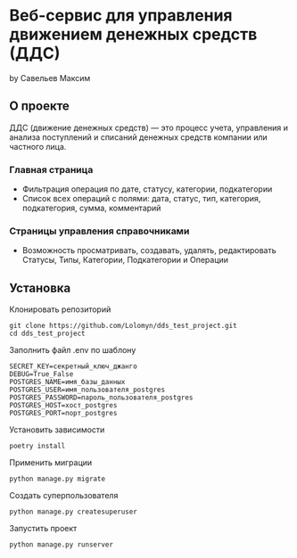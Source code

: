 ﻿# Веб-сервис для управления движением денежных средств (ДДС)
by Савельев Максим

## О проекте

ДДС (движение денежных средств) — это процесс учета, управления и анализа поступлений и списаний денежных средств компании или частного лица. 

### Главная страница
- Фильтрация операция по дате, статусу, категории, подкатегории
- Список всех операций с полями: дата, статус, тип, категория, подкатегория, сумма, комментарий

### Страницы управления справочниками
- Возможность просматривать, создавать, удалять, редактировать Статусы, Типы, Категории, Подкатегории и Операции


## Установка
Клонировать репозиторий 

    git clone https://github.com/Lolomyn/dds_test_project.git
    cd dds_test_project

Заполнить файл .env по шаблону

    SECRET_KEY=секретный_ключ_джанго
    DEBUG=True_False
    POSTGRES_NAME=имя_базы_данных
    POSTGRES_USER=имя_пользователя_postgres
    POSTGRES_PASSWORD=пароль_пользователя_postgres
    POSTGRES_HOST=хост_postgres
    POSTGRES_PORT=порт_postgres

Установить зависимости

    poetry install

Применить миграции

    python manage.py migrate

Создать суперпользователя

    python manage.py createsuperuser

Запустить проект

    python manage.py runserver
